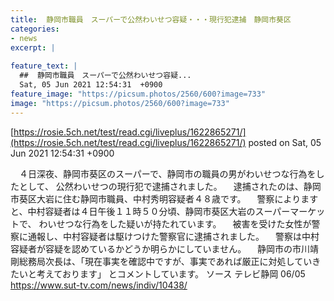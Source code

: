 ```yaml
---
title:  静岡市職員　スーパーで公然わいせつ容疑・・・現行犯逮捕　静岡市葵区  
categories:
- news
excerpt: |
  
feature_text: |
  ##  静岡市職員　スーパーで公然わいせつ容疑...
  Sat, 05 Jun 2021 12:54:31  +0900
feature_image: "https://picsum.photos/2560/600?image=733"
image: "https://picsum.photos/2560/600?image=733"
---
```


[https://rosie.5ch.net/test/read.cgi/liveplus/1622865271/](https://rosie.5ch.net/test/read.cgi/liveplus/1622865271/)
posted on Sat, 05 Jun 2021 12:54:31  +0900

<!--more-->

　４日深夜、静岡市葵区のスーパーで、静岡市の職員の男がわいせつな行為をしたとして、 公然わいせつの現行犯で逮捕されました。 　逮捕されたのは、静岡市葵区大岩に住む静岡市職員、中村秀明容疑者４８歳です。 　警察によりますと、中村容疑者は４日午後１１時５０分頃、静岡市葵区大岩のスーパーマーケットで、 わいせつな行為をした疑いが持たれています。 　被害を受けた女性が警察に通報し、中村容疑者は駆けつけた警察官に逮捕されました。 　警察は中村容疑者が容疑を認めているかどうか明らかにしていません。 　静岡市の市川靖剛総務局次長は、「現在事実を確認中ですが、事実であれば厳正に対処していきたいと考えております」 とコメントしています。 ソース テレビ静岡 06/05 https://www.sut-tv.com/news/indiv/10438/

